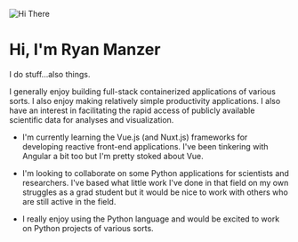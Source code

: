 ![Hi There](https://images.pexels.com/photos/4439412/pexels-photo-4439412.jpeg?cs=srgb&dl=pexels-vie-studio-4439412.jpg&fm=jpg)
# Hi, I'm Ryan Manzer

I do stuff...also things.

I generally enjoy building full-stack containerized applications of various sorts. I also enjoy making relatively simple productivity applications. I also have an interest in facilitating the rapid access of publicly available scientific data for analyses and visualization.

- I'm currently learning the Vue.js (and Nuxt.js) frameworks for developing reactive front-end applications. I've been tinkering with Angular a bit too but I'm pretty stoked about Vue.

- I'm looking to collaborate on some Python applications for scientists and researchers. I've based what little work I've done in that field on my own struggles as a grad student but it would be nice to work with others who are still active in the field.

- I really enjoy using the Python language and would be excited to work on Python projects of various sorts.
